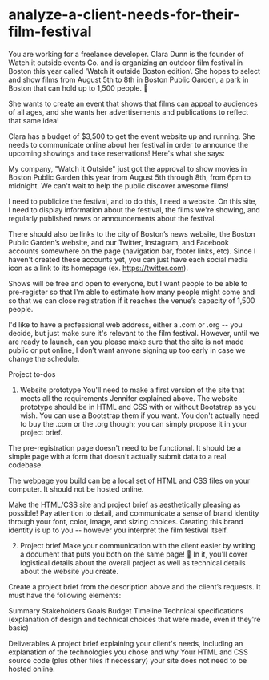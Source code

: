 # analyze-a-client-needs-for-their-film-festival
You are working for a freelance developer. Clara Dunn is the founder of Watch it outside events Co. and is organizing an outdoor film festival in Boston this year called ‘Watch it outside Boston edition’. She hopes to select and show films from August 5th to 8th in Boston Public Garden, a park in Boston that can hold up to 1,500 people. 🌉

She wants to create an event that shows that films can appeal to audiences of all ages, and she wants her advertisements and publications to reflect that same idea!

Clara has a budget of $3,500 to get the event website up and running. She needs to communicate online about her festival in order to announce the upcoming showings and take reservations!
Here's what she says:

My company, "Watch it Outside" just got the approval to show movies in Boston Public Garden this year from August 5th through 8th, from 6pm to midnight. We can't wait to help the public discover awesome films!

I need to publicize the festival, and to do this, I need a website. On this site, I need to display information about the festival, the films we're showing, and regularly published news or announcements about the festival.

There should also be links to the city of Boston’s news website, the Boston Public Garden’s website, and our Twitter, Instagram, and Facebook accounts somewhere on the page (navigation bar, footer links, etc). Since I haven't created these accounts yet, you can just have each social media icon as a link to its homepage (ex. https://twitter.com).

Shows will be free and open to everyone, but I want people to be able to pre-register so that I'm able to estimate how many people might come and so that we can close registration if it reaches the venue’s capacity of 1,500 people.

I'd like to have a professional web address, either a .com or .org -- you decide, but just make sure it's relevant to the film festival. However, until we are ready to launch, can you please make sure that the site is not made public or put online, I don’t want anyone signing up too early in case we change the schedule.

Project to-dos
1. Website prototype
You'll need to make a first version of the site that meets all the requirements Jennifer explained above. The website prototype should be in HTML and CSS with or without Bootstrap as you wish. You can use a Bootstrap them if you want. You don't actually need to buy the .com or the .org though; you can simply propose it in your project brief.

The pre-registration page doesn't need to be functional. It should be a simple page with a form that doesn't actually submit data to a real codebase.

The webpage you build can be a local set of HTML and CSS files on your computer. It should not be hosted online. 

Make the HTML/CSS site and project brief as aesthetically pleasing as possible! Pay attention to detail, and communicate a sense of brand identity through your font, color, image, and sizing choices. Creating this brand identity is up to you -- however you interpret the film festival itself. 

2. Project brief
Make your communication with the client easier by writing a document that puts you both on the same page! 🙌 In it, you'll cover logistical details about the overall project as well as technical details about the website you create.

Create a project brief from the description above and the client’s requests. It must have the following elements:

Summary
Stakeholders
Goals
Budget
Timeline
Technical specifications (explanation of design and technical choices that were made, even if they're basic)
 
Deliverables
A project brief explaining your client's needs, including an explanation of the technologies you chose and why
Your HTML and CSS source code (plus other files if necessary) your site does not need to be hosted online. 
